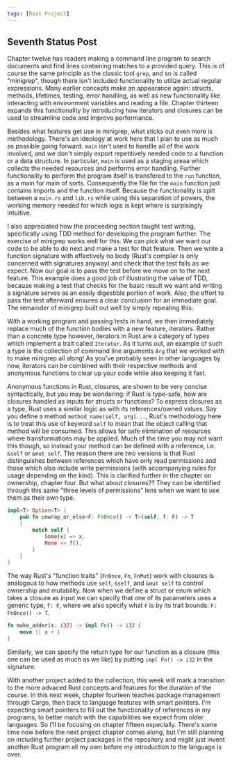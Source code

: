 ```yaml
---
tags: [Rust Project]
---
```

## Seventh Status Post

Chapter twelve has readers making a command line program to search documents and find lines containing matches to a provided query. This is of course the same principle as the classic tool `grep`, and so is called "minigrep", though there isn't included functionality to utilize actual regular expressions. Many earlier concepts make an appearance again: structs, methods, lifetimes, testing, error handling, as well as new functionality like interacting with environment variables and reading a file. Chapter thirteen expands this functionality by introducing how iterators and closures can be used to streamline code and improve performance. 

Besides what features get use in minigrep, what sticks out even more is methodology. There's an ideology at work here that I plan to use as much as possible going forward. `main` isn't used to handlle all of the work involved, and we don't simply export repetitively needed code to a function or a data structure. In particular, `main` is used as a staging areaa which collects the needed resources and performs error handling. Further functionality to perform the program itself is transfered to the `run` function, as a main for main of sorts. Consequently the file for the `main` function just contains imports and the function itself. Because the functionality is split between a `main.rs` and `lib.rs` while using this separation of powers, the working memory needed for which logic is kept where is surpisingly intuitive. 

I also appreciated how the proceeding section taught test writing, specifically using TDD method for developing the program further. The exercise of minigrep works well for this. We can pick what we want our code to be able to do next and make a test for that feature. Then we write a function signature with effectively no body (Rust's compiler is only concerned with signatures anyway) and check that the test fails as we expect. Now our goal is to pass the test before we move on to the next feature. This example does a good job of illustrating the value of TDD, because making a test that checks for the basic result we want and writing a signature serves as an easily digestible portion of work. Also, the effort to pass the test afterward ensures a clear conclusion for an immediate goal. The remainder of minigrep built out well by simply repeating this. 

With a working program and passing tests in hand, we then immediately replace much of the function bodies with a new feature, iterators. Rather than a concrete type however, iterators in Rust are a category of types which implement a trait called `Iterator`. As it turns out, an example of such a type is the collection of command line arguments `Arg` that we worked with to make minigrep all along! As you've probably seen in other languages by now, iterators can be combined with their respective methods and anonymous functions to clear up your code while also keeping it fast. 

Anonymous functions in Rust, closures, are shown to be very concise syntactically, but you may be wondering: if Rust is type-safe, how are closures handled as inputs for structs or functions? To express closures as a type, Rust uses a similar logic as with its references/owned values. Say you define a method `method_name(self, arg)...`, Rust's methodology here is to treat this use of keyword `self` to mean that the object calling that method will be consumed. This allows for safe elimination of resources where transformations may be applied. Much of the time you may not want this though, so instead your method can be defined with a reference, i.e. `&self` or `&mut self`. The reason there are two versions is that Rust distinguishes between references which have only read permissions and those which also include write permissions (with accompanying rules for usage depending on the kind). This is clarified further in the chapter on ownership, chapter four. But what about closures?? They can be identified through this same "three levels of permissions" lens when we want to use them as their own type. 

```rust
impl<T> Option<T> {
    pub fn unwrap_or_else<F: FnOnce() -> T>(self, f: F) -> T
    {
        match self {
            Some(x) => x,
            None => f(),
        }
    }
}
```
The way Rust's "function traits" (`FnOnce`, `Fn`, `FnMut`) work with closures is analogous to how methods use `self`, `&self`, and `&mut self` to control ownership and mutability. Now when we define a struct or enum which takes a closure as input we can specify that one of its parameters uses a generic type, `f: F`, where we also specify what `F` is by its trait bounds: `F: FnOnce() -> T`. 

```rust
fn make_adder(x: i32) -> impl Fn() -> i32 {
    move || x + 1
}
```
Similarly, we can specify the return type for our function as a closure (this one can be used as much as we like) by putting `impl Fn() -> i32` in the signature.

With another project added to the collection, this week will mark a transition to the more advaced Rust concepts and features for the duration of the course. 
In this next week, chapter fourteen teaches package management through Cargo, then back to language features with smart pointers. I'm expecting smart pointers to fill out the functionality of references in my programs, to better match with the capabilities we expect from older languages. So I'll be focusing on chapter fifteen especially. There's some time now before the next project chapter comes along, but I'm still planning on including further project packages in the repository and might just invent another Rust program all my own before my introduction to the language is over. 